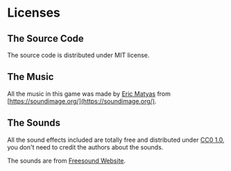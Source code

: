 # Licenses

## The Source Code

The source code is distributed under MIT license.

## The Music

All the music in this game was made by [Eric Matyas](https://soundimage.org/) from [https://soundimage.org/](https://soundimage.org/). 

## The Sounds

All the sound effects included are totally free and distributed under [CC0 1.0](https://creativecommons.org/publicdomain/zero/1.0/), you don't need to credit the authors about the sounds.

The sounds are from [Freesound Website](https://freesound.org/).